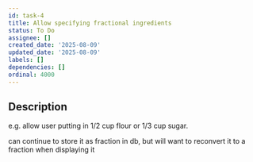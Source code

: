 ```yaml
---
id: task-4
title: Allow specifying fractional ingredients
status: To Do
assignee: []
created_date: '2025-08-09'
updated_date: '2025-08-09'
labels: []
dependencies: []
ordinal: 4000
---
```


## Description

e.g. allow user putting in 1/2 cup flour or 1/3 cup sugar. 

can continue to store it as fraction in db, but will want to reconvert it to a fraction when displaying it

